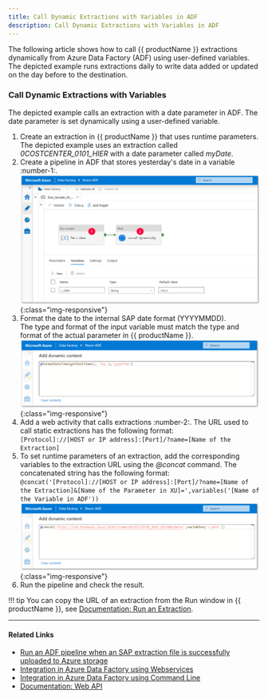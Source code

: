 ```yaml
---
title: Call Dynamic Extractions with Variables in ADF
description: Call Dynamic Extractions with Variables in ADF
---
```


The following article shows how to call {{ productName }} extractions dynamically from Azure Data Factory (ADF) using user-defined variables.
The depicted example runs extractions daily to write data added or updated on the day before to the destination.


### Call Dynamic Extractions with Variables

The depicted example calls an extraction with a date parameter in ADF.
The date parameter is set dynamically using a user-defined variable.<br>

1. Create an extraction in {{ productName }} that uses runtime parameters.<br>
The depicted example uses an extraction called *0COSTCENTER_0101_HIER* with a date parameter called *myDate*. 
2. Create a pipeline in ADF that stores yesterday's date in a variable :number-1:.<br>
![adf-pipeline](../assets/images/xu/articles/adf-pipeline.png){:class="img-responsive"}
3. Format the date to the internal SAP date format (YYYYMMDD).<br>
The type and format of the input variable must match the type and format of the actual parameter in {{ productName }}.<br>
![adf-call-extractions-variable](../assets/images/xu/articles/azura-data-factory-date-variable.png){:class="img-responsive"}
4. Add a web activity that calls extractions :number-2:.
The URL used to call static extractions has the following format: <br>`[Protocol]://[HOST or IP address]:[Port]/?name=[Name of the Extraction]`
5. To set runtime parameters of an extraction, add the corresponding variables to the extraction URL using the *@concat* command. 
The concatenated string has the following format:<br>
`@concat('[Protocol]://[HOST or IP address]:[Port]/?name=[Name of the Extraction]&[Name of the Parameter in XU]=',variables('[Name of the Variable in ADF'))`<br>
![adf-call-extractions-variable](../assets/images/xu/articles/adf-call-extraction-variable.png){:class="img-responsive"}
6. Run the pipeline and check the result.

!!! tip
    You can copy the URL of an extraction from the Run window in {{ productName }}, see [Documentation: Run an Extraction](../documentation/execute-and-automate/run-an-extraction.md/#run-extraction-window).

******

#### Related Links
- [Run an ADF pipeline when an SAP extraction file is successfully uploaded to Azure storage](run-an-ADF-pipeline-when-sap-extraction-file-is-successfully-uploaded-to-Azure-storage.md)
- [Integration in Azure Data Factory using Webservices](adf-integration-using-webservices.md)
- [Integration in Azure Data Factory using Command Line](adf-integration-using-command-line.md)
- [Documentation: Web API](../web-api.md)
